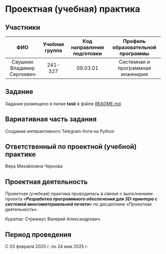 # Проектная (учебная) практика

## Участники

|             ФИО              |  Учебная группа  |  Код направления подготовки  |      Профиль образовательной программы      |
|:----------------------------:|:----------------:|:----------------------------:|:-------------------------------------------:|
|       Саушкин Владимир Сергеевич       |     241-327      |           09.03.01           |  Системная и программная инженерия |


## Задание

Задание размещено в папке **task** в файле [README.md](task/README.md).

## Вариативная часть задания

Создание  интерактивного Telegram-бота на Python

## Ответственный по проектной (учебной) практике

Вера Михайловна Чернова

## Проектная деятельность

Проектная (учебная) практика проводилась в связке с выполнением проекта «***Разработка программного обеспечения для 3D-принтера с системой многоматериальной печати***» по дисциплине «Проектная деятельность».

Куратор: Стрижеус Валерий Александрович.

## Период проведения

С 03 февраля 2025 г. по 24 мая 2025 г.
